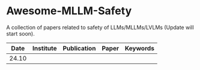 # Awesome-MLLM-Safety
A collection of papers related to safety of LLMs/MLLMs/LVLMs (Update will start soon).

|Date|Institute|Publication|Paper|Keywords|
|:--:|:--:|:--:|:--:|:--:|
|24.10| | |[]()||

